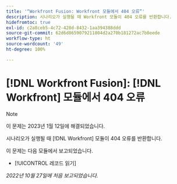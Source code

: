 ```yaml
---
title: '“Workfront Fusion: Workfront 모듈에서 404 오류”'
description: 시나리오가 실행될 때 Workfront 모듈이 404 오류를 반환합니다.
hidefromtoc: true
exl-id: c2a8ceb5-4c72-428d-8432-1aa394388ddd
source-git-commit: 62d6d8659079211804d2a270b181272ac7b0eede
workflow-type: ht
source-wordcount: '49'
ht-degree: 100%

---
```


# [!DNL Workfront Fusion]: [!DNL Workfront] 모듈에서 404 오류

>[!NOTE]
>
>이 문제는 2023년 1월 12일에 해결되었습니다.

시나리오가 실행될 때 [!DNL Workfront] 모듈이 404 오류를 반환합니다.

이 문제는 다음 모듈에서 보고되었습니다.

* [!UICONTROL 레코드 읽기]

_2022년 10월 27일에 처음 보고되었습니다._
